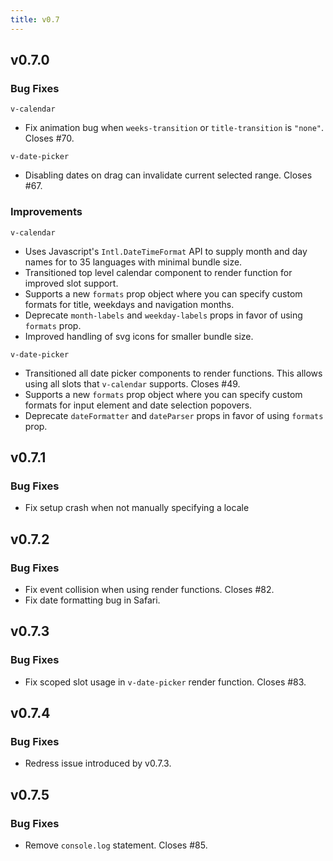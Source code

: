 ```yaml
---
title: v0.7
---
```


## v0.7.0

### Bug Fixes
`v-calendar`
* Fix animation bug when `weeks-transition` or `title-transition` is `"none"`. Closes #70.

`v-date-picker`
* Disabling dates on drag can invalidate current selected range. Closes #67.

### Improvements
`v-calendar`
* Uses Javascript's `Intl.DateTimeFormat` API to supply month and day names for to 35 languages with minimal bundle size.
* Transitioned top level calendar component to render function for improved slot support.
* Supports a new `formats` prop object where you can specify custom formats for title, weekdays and navigation months.
* Deprecate `month-labels` and `weekday-labels` props in favor of using `formats` prop.
* Improved handling of svg icons for smaller bundle size.

`v-date-picker`
* Transitioned all date picker components to render functions. This allows using all slots that `v-calendar` supports. Closes #49.
* Supports a new `formats` prop object where you can specify custom formats for input element and date selection popovers.
* Deprecate `dateFormatter` and `dateParser` props in favor of using `formats` prop.

## v0.7.1

### Bug Fixes
* Fix setup crash when not manually specifying a locale

## v0.7.2

### Bug Fixes
* Fix event collision when using render functions. Closes #82.
* Fix date formatting bug in Safari.

## v0.7.3

### Bug Fixes
* Fix scoped slot usage in `v-date-picker` render function. Closes #83.

## v0.7.4

### Bug Fixes
* Redress issue introduced by v0.7.3.

## v0.7.5

### Bug Fixes
* Remove `console.log` statement. Closes #85.